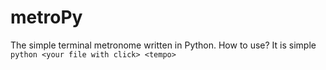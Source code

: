 metroPy
=======

The simple terminal metronome written in Python. 
How to use? It is simple `python <your file with click> <tempo>`

